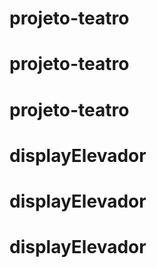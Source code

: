 # projeto-teatro
# projeto-teatro
# projeto-teatro
# displayElevador
# displayElevador
# displayElevador
